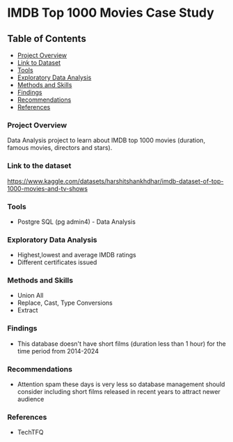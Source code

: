 # IMDB Top 1000 Movies Case Study

## Table of Contents

- [Project Overview](#project-overview)
- [Link to Dataset](#link-to-dataset)
- [Tools](#tools)
- [Exploratory Data Analysis](#exploratory-data-analysis)
- [Methods and Skills](#methods-and-skills)
- [Findings](#findings)
- [Recommendations](#recommendations)
- [References](#references)

### Project Overview
Data Analysis project to learn about IMDB top 1000 movies (duration, famous movies, directors and stars).

### Link to the dataset
https://www.kaggle.com/datasets/harshitshankhdhar/imdb-dataset-of-top-1000-movies-and-tv-shows

### Tools
- Postgre SQL (pg admin4) - Data Analysis

### Exploratory Data Analysis

- Highest,lowest and average IMDB ratings
- Different certificates issued

### Methods and Skills

- Union All
- Replace, Cast, Type Conversions
- Extract

### Findings

- This database doesn't have short films (duration less than 1 hour) for the time period from 2014-2024

### Recommendations
- Attention spam these days is very less so database management should consider including short films released in recent years to attract newer audience

### References

- TechTFQ

